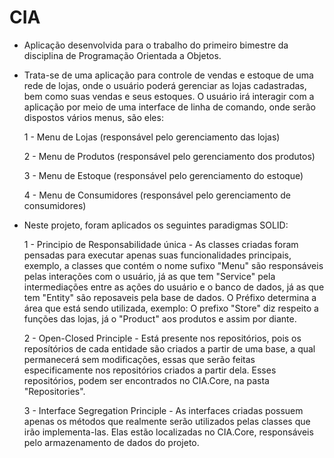 # CIA

- Aplicação desenvolvida para o trabalho do primeiro bimestre da disciplina de Programação Orientada a Objetos.

- Trata-se de uma aplicação para controle de vendas e estoque de uma rede de lojas, onde o usuário poderá gerenciar as lojas cadastradas, bem como suas vendas e seus estoques. O usuário irá interagir com a aplicação por meio de uma interface de linha de comando, onde serão dispostos vários menus, são eles:

	1 - Menu de Lojas (responsável pelo gerenciamento das lojas)

	2 - Menu de Produtos (responsável pelo gerenciamento dos produtos)

	3 - Menu de Estoque (responsável pelo gerenciamento do estoque)

	4 - Menu de Consumidores (responsável pelo gerenciamento de consumidores)

- Neste projeto, foram aplicados os seguintes paradigmas SOLID:

	1 - Principio de Responsabilidade única 
		- As classes criadas foram pensadas para executar apenas suas funcionalidades principais, exemplo, a classes que contém o nome sufixo "Menu" são responsáveis pelas interações com o usuário, já as que tem "Service" pela intermediações entre as ações do usuário e o banco de dados, já as que tem "Entity" são reposaveis pela base de dados. O Préfixo determina a área que está sendo utilizada, exemplo: O prefixo "Store" diz respeito a funções das lojas, já o "Product" aos produtos e assim por diante.

	2 - Open-Closed Principle 
		- Está presente nos repositórios, pois os reposítórios de cada entidade são criados a partir de uma base, a qual permanecerá sem modificações, essas que serão feitas especificamente nos repositórios criados a partir dela. Esses repositórios, podem ser encontrados no CIA.Core, na pasta "Repositories".

	3 - Interface Segregation Principle
		 - As interfaces criadas possuem apenas os métodos que realmente serão utilizados pelas classes que irão implementa-las. Elas estão localizadas no CIA.Core, responsáveis pelo armazenamento de dados do projeto.



